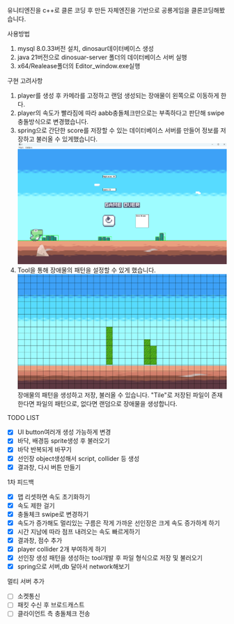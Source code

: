 유니티엔진을 c++로 클론 코딩 후 만든 자체엔진을 기반으로 공룡게임을 클론코딩해봤습니다.

사용방법

1. mysql 8.0.33버전 설치, dinosaur데이터베이스 생성
2. java 21버전으로 dinosuar-server 폴더의 데이터베이스 서버 실행
3. x64/Realease폴더의 Editor_window.exe실행

구현 고려사항

1. player를 생성 후 카메라를 고정하고 랜덤 생성되는 장애물이 왼쪽으로 이동하게 한다.
2. player의 속도가 빨라짐에 따라 aabb충돌체크만으로는 부족하다고 판단해 swipe충돌방식으로 변경했습니다.
3. spring으로 간단한 score를 저장할 수 있는 데이터베이스 서버를 만들어 정보를 저장하고 불러올 수 있게했습니다.
   ![alt text](img/image-2.png)
4. Tool을 통해 장애물의 패턴을 설정할 수 있게 했습니다.
   ![alt text](img/image.png)
   장애물의 패턴을 생성하고 저장, 불러올 수 있습니다.
   "Tile"로 저장된 파일이 존재한다면 파일의 패턴으로, 없다면 랜덤으로 장애물을 생성합니다.

TODO LIST

- [x] UI button여러개 생성 가능하게 변경
- [x] 바닥, 배경등 sprite생성 후 불러오기
- [x] 바닥 반복되게 바꾸기
- [x] 선인장 object생성해서 script, collider 등 생성
- [x] 결과창, 다시 버튼 만들기

1차 피드백

- [x] 맵 리셋하면 속도 초기화하기
- [x] 속도 제한 걸기
- [x] 충돌체크 swipe로 변경하기
- [x] 속도가 증가해도 멀리있는 구름은 작게 가까운 선인장은 크게 속도 증가하게 하기
- [x] 시간 지남에 따라 점프 내려오는 속도 빠르게하기
- [x] 결과창, 점수 추가
- [x] player collider 2개 부여하게 하기
- [x] 선인장 생성 패턴을 생성하는 tool개발 후 파일 형식으로 저장 및 불러오기
- [x] spring으로 서버,db 달아서 network해보기

멀티 서버 추가

- [ ] 소켓통신
- [ ] 패킷 수신 후 브로드캐스트
- [ ] 클라이언트 측 충돌체크 전송
